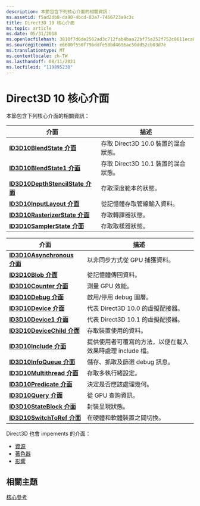 ```yaml
---
description: 本節包含下列核心介面的相關資訊：
ms.assetid: f5ad2db8-da90-4bcd-83a7-7466723a9c3c
title: Direct3D 10 核心介面
ms.topic: article
ms.date: 05/31/2018
ms.openlocfilehash: 3810f7d6de2562ad3c712fab4baa22bf75a252f752c8611eca84043913c2917a
ms.sourcegitcommit: e6600f550f79bddfe58bd4696ac50dd52cb03d7e
ms.translationtype: MT
ms.contentlocale: zh-TW
ms.lasthandoff: 08/11/2021
ms.locfileid: "119895238"
---
```

# <a name="direct3d-10-core-interfaces"></a>Direct3D 10 核心介面

本節包含下列核心介面的相關資訊：



| 介面                                                           | 描述                                         |
|----------------------------------------------------------------------|-----------------------------------------------------|
| [**ID3D10BlendState 介面**](/windows/desktop/api/D3D10/nn-d3d10-id3d10blendstate)               | 存取 Direct3D 10.0 裝置的混合狀態。 |
| [**ID3D10BlendState1 介面**](/windows/desktop/api/D3D10_1/nn-d3d10_1-id3d10blendstate1)             | 存取 Direct3D 10.1 裝置的混合狀態。 |
| [**ID3D10DepthStencilState 介面**](/windows/desktop/api/D3D10/nn-d3d10-id3d10depthstencilstate) | 存取深度範本的狀態。                       |
| [**ID3D10InputLayout 介面**](/windows/win32/api/d3d10/nn-d3d10-id3d10inputlayout)             | 從記憶體存取管線輸入資料。           |
| [**ID3D10RasterizerState 介面**](/windows/desktop/api/D3D10/nn-d3d10-id3d10rasterizerstate)     | 存取轉譯器狀態。                          |
| [**ID3D10SamplerState 介面**](/windows/desktop/api/D3D10/nn-d3d10-id3d10samplerstate)           | 存取取樣器狀態。                             |



 



| 介面                                                 | 描述                                                                          |
|------------------------------------------------------------|--------------------------------------------------------------------------------------|
| [**ID3D10Asynchronous 介面**](/windows/desktop/api/D3D10/nn-d3d10-id3d10asynchronous) | 以非同步方式從 GPU 捕獲資料。                                          |
| [**ID3D10Blob 介面**](/windows/desktop/api/D3DCommon/nn-d3dcommon-id3d10blob)                 | 從記憶體傳回資料。                                                             |
| [**ID3D10Counter 介面**](/windows/desktop/api/D3D10/nn-d3d10-id3d10counter)           | 測量 GPU 效能。                                                            |
| [**ID3D10Debug 介面**](/windows/desktop/api/D3D10SDKLayers/nn-d3d10sdklayers-id3d10debug)               | 啟用/停用 debug 圖層。                                                    |
| [**ID3D10Device 介面**](/windows/desktop/api/D3D10/nn-d3d10-id3d10device)             | 代表 Direct3D 10.0 的虛擬配接器。                                      |
| [**ID3D10Device1 介面**](/windows/desktop/api/D3D10_1/nn-d3d10_1-id3d10device1)           | 代表 Direct3D 10.1 的虛擬配接器。                                      |
| [**ID3D10DeviceChild 介面**](/windows/desktop/api/D3D10/nn-d3d10-id3d10devicechild)   | 存取裝置使用的資料。                                                      |
| [**ID3D10Include 介面**](/previous-versions/windows/desktop/legacy/bb173775(v=vs.85))           | 提供使用者可覆寫的方法，以便在載入效果時處理 include 檔。 |
| [**ID3D10InfoQueue 介面**](/windows/desktop/api/D3D10SDKLayers/nn-d3d10sdklayers-id3d10infoqueue)       | 儲存、抓取及篩選 debug 訊息。                                       |
| [**ID3D10Multithread 介面**](/windows/desktop/api/D3D10/nn-d3d10-id3d10multithread)   | 存取多執行緒設定。                                                       |
| [**ID3D10Predicate 介面**](/windows/win32/api/d3d10/nn-d3d10-id3d10predicate)       | 決定是否應該處理幾何。                                     |
| [**ID3D10Query 介面**](/windows/desktop/api/D3D10/nn-d3d10-id3d10query)               | 從 GPU 查詢資訊。                                                    |
| [**ID3D10StateBlock 介面**](/windows/desktop/api/d3d10effect/nn-d3d10effect-id3d10stateblock)     | 封裝呈現狀態。                                                          |
| [**ID3D10SwitchToRef 介面**](/windows/desktop/api/D3D10SDKLayers/nn-d3d10sdklayers-id3d10switchtoref)   | 在硬體和軟體裝置之間切換。                                     |



 

Direct3D 也會 impements 的介面：

-   [資源](d3d10-graphics-reference-resource-interfaces.md)
-   [著色器](d3d10-graphics-reference-d3d10-shader-interfaces.md)
-   [影響](d3d10-graphics-reference-effect-interfaces.md)

## <a name="related-topics"></a>相關主題

<dl> <dt>

[核心參考](d3d10-graphics-reference-d3d10-core.md)
</dt> </dl>

 

 
